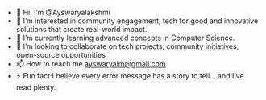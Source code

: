 - 👋 Hi, I’m @Ayswaryalakshmi
- 👀 I’m interested in community engagement, tech for good and innovative solutions that create real-world impact.
- 🌱 I’m currently learning advanced concepts in Computer Science.
- 💞️ I’m looking to collaborate on tech projects, community initiatives, open-source opportunities
- 📫 How to reach me ayswaryalm@gmail.com.
- ⚡ Fun fact:I believe every error message has a story to tell… and I’ve read plenty.

<!---
ayswaryalakshmi/ayswaryalakshmi is a ✨ special ✨ repository because its `README.md` (this file) appears on your GitHub profile.
You can click the Preview link to take a look at your changes.
--->
